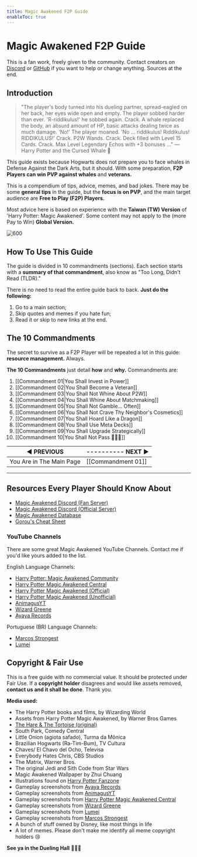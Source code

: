 ```yaml
---
title: Magic Awakened F2P Guide
enableToc: true
---
```

# **Magic Awakened F2P Guide**

This is a fan work, freely given to the community. Contact creators on [Discord](https://discord.gg/harry-potter-magic-awakened-769046926825750538) or [GitHub](https://github.com/PhilipSnows/quartz) if you want to help or change anything. Sources at the end.

## Introduction
>"The player's body turned into his dueling partner, spread-eagled on her back, her eyes wide open and empty. The player sobbed harder than ever. 'R-riddikulus!' he sobbed again. Crack. A whale replaced the body, an absurd amount of HP, basic attacks dealing twice as much damage. 'No!' The player moaned. 'No ... riddikulus! Riddikulus! RIDDIKULUS!' Crack. P2W Wands. Crack. Deck filled with Level 15 Cards. Crack. Max Level Legendary Echos with +3 bonuses ..."
>— Harry Potter and the Cursed Whale 🐳

This guide exists because Hogwarts does not prepare you to face whales in Defense Against the Dark Arts, but it should. With some preparation, **F2P Players can win PVP against whales** and **veterans.**

This is a compendium of tips, advice, memes, and bad jokes. There may be some **general tips** in the guide, but the **focus is on PVP**, and the main target audience are **Free to Play (F2P) Players.**

Most advice here is based on experience with the **Taiwan (TW) Version** of 'Harry Potter: Magic Awakened'. Some content may not apply to the (more Pay to Win) **Global Version.**

![600](https://i.imgur.com/W3UBqdk.png)

## How To Use This Guide
The guide is divided in 10 commandments (sections). Each section starts with a **summary of that commandment**, also know as "Too Long, Didn't Read (TLDR)."

There is no need to read the entire guide back to back. **Just do the following:**

1. Go to a main section;
2. Skip quotes and memes if you hate fun;
3. Read it or skip to new links at the end.

## The 10 Commandments
The secret to survive as a F2P Player will be repeated a lot in this guide: **resource management.** Always.

**The 10 Commandments** just detail **how** and **why.** Commandments are:

1. [[Commandment 01|You Shall Invest in Power]]
2. [[Commandment 02|You Shall Become a Veteran]]
3. [[Commandment 03|You Shall Not Whine About P2W]]
4. [[Commandment 04|You Shall Whine About Matchmaking]]
5. [[Commandment 05|You Shall Not Gamble... Often]]
6. [[Commandment 06|You Shall Not Crave Thy Neighbor's Cosmetics]]
7. [[Commandment 07|You Shall Hoard Like a Dragon]]
8. [[Commandment 08|You Shall Use Meta Decks]]
9. [[Commandment 09|You Shall Upgrade Strategically]]
10. [[Commandment 10|You Shall Not Pass 🧙🏻‍♂️]]

| **◀ PREVIOUS**    | ---------- **NEXT ▶** |
| ------------- | ------------- |
| You Are in The Main Page | [[Commandment 01]] |

---

## Resources Every Player Should Know About
* [Magic Awakened Discord (Fan Server)](https://discord.gg/harry-potter-magic-awakened-769046926825750538)
* [Magic Awakened Discord (Official Server)](https://discord.gg/harrypottermagicawakened)
* [Magic Awakened Database](https://awakened-db.com)
* [Gorou's Cheat Sheet](https://docs.google.com/spreadsheets/d/12EwLWrgKqqKUhiBkZzKyK0RVNHT5CUHQh6geWi4z0M4/edit#gid=0)

### YouTube Channels
There are some great Magic Awakened YouTube Channels. Contact me if you'd like yours added to the list.

English Language Channels:
* [Harry Potter: Magic Awakened Community](https://www.youtube.com/@CeloHarryPotter)
* [Harry Potter Magic Awakened Central](https://www.youtube.com/@HPCentral)
* [Harry Potter Magic Awakened (Official)](https://www.youtube.com/@HPMagicAwakened)
* [Harry Potter Magic Awakened (Unofficial)](https://www.youtube.com/@HarryPotterMagicAwakened)
* [AnimagusYT](https://www.youtube.com/@AnimagusYT)
* [Wizard Greene](https://www.youtube.com/@WizardGreene)
* [Ayaya Records](https://www.youtube.com/@ayayarecords5794)

Portuguese (BR) Language Channels:
* [Marcos Strongest](https://www.youtube.com/@MarcosStrongest)
* [Lumei](https://www.youtube.com/@Lumei)

## Copyright & Fair Use

This is a free guide with no commercial value. It should be protected under Fair Use. If a **copyright holder** disagrees and would like assets removed, **contact us and it shall be done**. Thank you.

**Media used:**

* The Harry Potter books and films, by Wizarding World
* Assets from Harry Potter Magic Awakened, by Warner Bros Games
* [The Hare & The Tortoise (original)](https://read.gov/aesop/025.html)
* South Park, Comedy Central
* Little Onion (agiota safado), Turma da Mônica
* Brazilian Hogwarts (Ra-Tim-Bum), TV Cultura
* Chaves/ El Chavo del Ocho, Televisa
* Everybody Hates Chris, CBS Studios
* The Matrix, Warner Bros.
* The original Jedi and Sith Code from Star Wars
* Magic Awakened Wallpaper by Zhui Chuang
* Illustrations found on [Harry Potter Fanzone](https://harrypotterfanzone.com)
* Gameplay screenshots from [Ayaya Records](https://www.youtube.com/@ayayarecords5794)
* Gameplay screenshots from [AnimagusYT](https://www.youtube.com/@AnimagusYT)
* Gameplay screenshots from [Harry Potter Magic Awakened Central](https://www.youtube.com/@HPCentral)
* Gameplay screenshots from [Wizard Greene](https://www.youtube.com/@WizardGreene)
* Gameplay screenshots from [Lumei](https://www.youtube.com/@Lumei)
* Gameplay screenshots from [Marcos Strongest](https://www.youtube.com/@MarcosStrongest)
* A bunch of stuff owned by Disney, like most things in life
* A lot of memes. Please don't make me identify all meme copyright holders 😢

**See ya in the Dueling Hall** 🧙🏻‍♂️